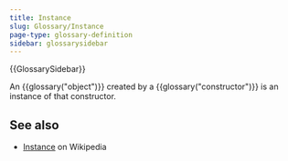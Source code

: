 ```yaml
---
title: Instance
slug: Glossary/Instance
page-type: glossary-definition
sidebar: glossarysidebar
---
```


{{GlossarySidebar}}

An {{glossary("object")}} created by a {{glossary("constructor")}} is an instance of that constructor.

## See also

- [Instance](<https://en.wikipedia.org/wiki/Instance_(computer_science)>) on Wikipedia
